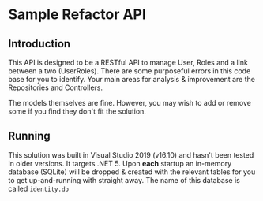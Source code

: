# Sample Refactor API

## Introduction
This API is designed to be a RESTful API to manage User, Roles and a link between a two (UserRoles).
There are some purposeful errors in this code base for you to identify. Your main areas for analysis & improvement are the Repositories and Controllers.

The models themselves are fine. However, you may wish to add or remove some if you find they don't fit the solution.

## Running
This solution was built in Visual Studio 2019 (v16.10) and hasn't been tested in older versions.
It targets .NET 5. Upon **each** startup an in-memory database (SQLite) will be dropped & created with the relevant tables for you to get up-and-running with straight away. The name of this database is called `identity.db`